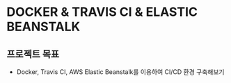 # DOCKER & TRAVIS CI & ELASTIC BEANSTALK
## 프로젝트 목표
- Docker, Travis CI, AWS Elastic Beanstalk를 이용하여 CI/CD 환경 구축해보기
